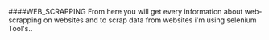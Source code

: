 ####WEB_SCRAPPING
From here you will get every information about web-scrapping on websites and to scrap data from websites i'm using selenium Tool's..
